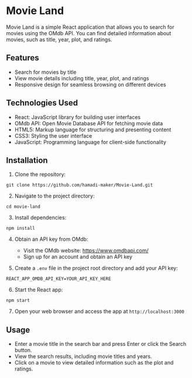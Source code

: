 # Movie Land

Movie Land is a simple React application that allows you to search for movies using the OMdb API. You can find detailed information about movies, such as title, year, plot, and ratings.

## Features

- Search for movies by title
- View movie details including title, year, plot, and ratings
- Responsive design for seamless browsing on different devices

## Technologies Used

- React: JavaScript library for building user interfaces
- OMdb API: Open Movie Database API for fetching movie data
- HTML5: Markup language for structuring and presenting content
- CSS3: Styling the user interface
- JavaScript: Programming language for client-side functionality

## Installation

1. Clone the repository:
```
git clone https://github.com/hamadi-maker/Movie-Land.git
```

2. Navigate to the project directory:
```
cd movie-land
```

3. Install dependencies:
```
npm install
```

4. Obtain an API key from OMdb:
   - Visit the OMdb website: https://www.omdbapi.com/
   - Sign up for an account and obtain an API key

5. Create a `.env` file in the project root directory and add your API key:
```
REACT_APP_OMDB_API_KEY=YOUR_API_KEY_HERE
```

6. Start the React app:
```
npm start
```

7. Open your web browser and access the app at `http://localhost:3000`

## Usage

- Enter a movie title in the search bar and press Enter or click the Search button.
- View the search results, including movie titles and years.
- Click on a movie to view detailed information such as the plot and ratings.
